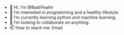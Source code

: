 - 👋 Hi, I’m @BadrFeathr
- 👀 I’m interested in programming and a healthy lifestyle.
- 🌱 I’m currently learning python and machine learning.
- 💞️ I’m looking to collaborate on anything.
- 📫 How to reach me: Email

<!---
BadrFeathr/BadrFeathr is a ✨ special ✨ repository because its `README.md` (this file) appears on your GitHub profile.
You can click the Preview link to take a look at your changes.
--->
